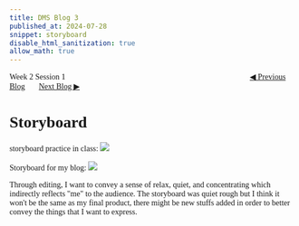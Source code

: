 ```yaml
---
title: DMS Blog 3
published_at: 2024-07-28
snippet: storyboard
disable_html_sanitization: true
allow_math: true
---
```

<font face="Times New Roman">
Week 2 Session 1
<a href="https://d20502-d-dms1-blog-38.deno.dev/second-blog-post" class="button" style="margin-left:23em">◀︎ Previous Blog</a>&nbsp;&nbsp;&nbsp;&nbsp;&nbsp;&nbsp;
<a href="https://d20502-d-dms1-blog-38.deno.dev/fourth-blog-post" class="button">Next Blog ▶︎</a>

# Storyboard

storyboard practice in class:
![](240728/sbic.png)

Storyboard for my blog:
![](240728/sb.png)

Through editing, I want to convey a sense of relax, quiet, and concentrating which indirectly reflects "me" to the audience. The storyboard was quiet rough but I think it won't be the same as my final product, there might be new stuffs added in order to better convey the things that I want to express.

</font>